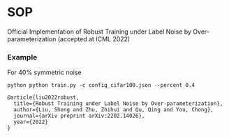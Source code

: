 # SOP
Official Implementation of Robust Training under Label Noise by Over-parameterization (accepted at ICML 2022)

### Example
For 40% symmetric noise
```
python python train.py -c config_cifar100.json --percent 0.4
```


```
@article{liu2022robust,
  title={Robust Training under Label Noise by Over-parameterization},
  author={Liu, Sheng and Zhu, Zhihui and Qu, Qing and You, Chong},
  journal={arXiv preprint arXiv:2202.14026},
  year={2022}
}
```
